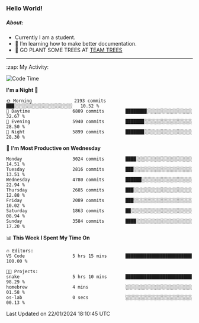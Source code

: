 ### Hello World!

##### About:
- Currently I am a student.
- 🌱 I’m learning how to make better documentation.
- 🌱 GO PLANT SOME TREES AT [TEAM TREES](https://teamtrees.org/)

---
  <summary>:zap: My Activity:</summary>
  
<!--START_SECTION:waka-->
![Code Time](http://img.shields.io/badge/Code%20Time-1%2C274%20hrs%2011%20mins-blue)

**I'm a Night 🦉** 

```text
🌞 Morning                2193 commits        ███░░░░░░░░░░░░░░░░░░░░░░   10.52 % 
🌆 Daytime                6809 commits        ████████░░░░░░░░░░░░░░░░░   32.67 % 
🌃 Evening                5940 commits        ███████░░░░░░░░░░░░░░░░░░   28.50 % 
🌙 Night                  5899 commits        ███████░░░░░░░░░░░░░░░░░░   28.30 % 
```
📅 **I'm Most Productive on Wednesday** 

```text
Monday                   3024 commits        ████░░░░░░░░░░░░░░░░░░░░░   14.51 % 
Tuesday                  2816 commits        ███░░░░░░░░░░░░░░░░░░░░░░   13.51 % 
Wednesday                4780 commits        ██████░░░░░░░░░░░░░░░░░░░   22.94 % 
Thursday                 2685 commits        ███░░░░░░░░░░░░░░░░░░░░░░   12.88 % 
Friday                   2089 commits        ███░░░░░░░░░░░░░░░░░░░░░░   10.02 % 
Saturday                 1863 commits        ██░░░░░░░░░░░░░░░░░░░░░░░   08.94 % 
Sunday                   3584 commits        ████░░░░░░░░░░░░░░░░░░░░░   17.20 % 
```


📊 **This Week I Spent My Time On** 

```text
🔥 Editors: 
VS Code                  5 hrs 15 mins       █████████████████████████   100.00 % 

🐱‍💻 Projects: 
snake                    5 hrs 10 mins       █████████████████████████   98.29 % 
homebrew                 4 mins              ░░░░░░░░░░░░░░░░░░░░░░░░░   01.58 % 
os-lab                   0 secs              ░░░░░░░░░░░░░░░░░░░░░░░░░   00.13 % 
```


 Last Updated on 22/01/2024 18:10:45 UTC
<!--END_SECTION:waka-->
